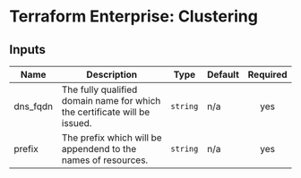 # Terraform Enterprise: Clustering

## Inputs

| Name | Description | Type | Default | Required |
|------|-------------|------|---------|:-----:|
| dns\_fqdn | The fully qualified domain name for which the certificate will be issued. | `string` | n/a | yes |
| prefix | The prefix which will be appendend to the names of resources. | `string` | n/a | yes |

